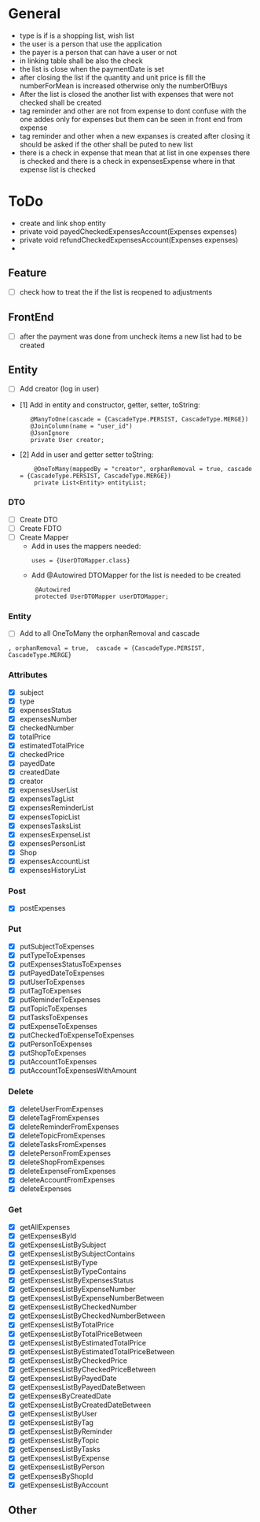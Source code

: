 # General

- type is if is a shopping list, wish list
- the user is a person that use the application
- the payer is a person that can have a user or not
- in linking table shall be also the check
- the list is close when the paymentDate is set
- after closing the list if the quantity and unit price is fill the numberForMean is increased otherwise only the
  numberOfBuys
- After the list is closed the another list with expenses that were not checked shall be created
- tag reminder and other are not from expense to dont confuse with the one addes only for expenses but them can be seen
  in front end from expense
- tag reminder and other when a new expanses is created after closing it should be asked if the other shall be puted to
  new list
- there is a check in expense that mean that at list in one expenses there is checked
  and there is a check in expensesExpense where in that expense list is checked

# ToDo

- create and link shop entity
- private void payedCheckedExpensesAccount(Expenses expenses)
- private void refundCheckedExpensesAccount(Expenses expenses)
-

## Feature

- [ ] check how to treat the if the list is reopened to adjustments

## FrontEnd

- [ ] after the payment was done from uncheck items a new list had to be created

## Entity

- [ ] Add creator (log in user)
- [1] Add in entity and constructor, getter, setter, toString:
   ```
      @ManyToOne(cascade = {CascadeType.PERSIST, CascadeType.MERGE})
      @JoinColumn(name = "user_id")
      @JsonIgnore
      private User creator;
  ```
- [2] Add in user and getter setter toString:
  ```
      @OneToMany(mappedBy = "creator", orphanRemoval = true, cascade = {CascadeType.PERSIST, CascadeType.MERGE})
      private List<Entity> entityList;
  ```

### DTO

- [ ] Create DTO
- [ ] Create FDTO
- [ ] Create Mapper
    - Add in uses the mappers needed:
      ```
      uses = {UserDTOMapper.class}
      ```
    - Add @Autowired DTOMapper for the list is needed to be created
      ```
       @Autowired
       protected UserDTOMapper userDTOMapper;
      ```

### Entity

- [ ] Add to all OneToMany the orphanRemoval and cascade

```
, orphanRemoval = true,  cascade = {CascadeType.PERSIST, CascadeType.MERGE}
```

### Attributes

- [x] subject
- [x] type
- [x] expensesStatus
- [x] expensesNumber
- [x] checkedNumber
- [x] totalPrice
- [x] estimatedTotalPrice
- [x] checkedPrice
- [x] payedDate
- [x] createdDate
- [x] creator
- [x] expensesUserList
- [x] expensesTagList
- [x] expensesReminderList
- [x] expensesTopicList
- [x] expensesTasksList
- [x] expensesExpenseList
- [x] expensesPersonList
- [x] Shop
- [x] expensesAccountList
- [x] expensesHistoryList

### Post

- [x] postExpenses

### Put

- [x] putSubjectToExpenses
- [x] putTypeToExpenses
- [x] putExpensesStatusToExpenses
- [x] putPayedDateToExpenses
- [x] putUserToExpenses
- [x] putTagToExpenses
- [x] putReminderToExpenses
- [x] putTopicToExpenses
- [x] putTasksToExpenses
- [x] putExpenseToExpenses
- [x] putCheckedToExpenseToExpenses
- [x] putPersonToExpenses
- [x] putShopToExpenses
- [x] putAccountToExpenses
- [x] putAccountToExpensesWithAmount

### Delete

- [x] deleteUserFromExpenses
- [x] deleteTagFromExpenses
- [x] deleteReminderFromExpenses
- [x] deleteTopicFromExpenses
- [x] deleteTasksFromExpenses
- [x] deletePersonFromExpenses
- [x] deleteShopFromExpenses
- [x] deleteExpenseFromExpenses
- [x] deleteAccountFromExpenses
- [x] deleteExpenses

### Get

- [x] getAllExpenses
- [x] getExpensesById
- [x] getExpensesListBySubject
- [x] getExpensesListBySubjectContains
- [x] getExpensesListByType
- [x] getExpensesListByTypeContains
- [x] getExpensesListByExpensesStatus
- [x] getExpensesListByExpenseNumber
- [x] getExpensesListByExpenseNumberBetween
- [x] getExpensesListByCheckedNumber
- [x] getExpensesListByCheckedNumberBetween
- [x] getExpensesListByTotalPrice
- [x] getExpensesListByTotalPriceBetween
- [x] getExpensesListByEstimatedTotalPrice
- [x] getExpensesListByEstimatedTotalPriceBetween
- [x] getExpensesListByCheckedPrice
- [x] getExpensesListByCheckedPriceBetween
- [x] getExpensesListByPayedDate
- [x] getExpensesListByPayedDateBetween
- [x] getExpensesByCreatedDate
- [x] getExpensesListByCreatedDateBetween
- [x] getExpensesListByUser
- [x] getExpensesListByTag
- [x] getExpensesListByReminder
- [x] getExpensesListByTopic
- [x] getExpensesListByTasks
- [x] getExpensesListByExpense
- [x] getExpensesListByPerson
- [x] getExpensesByShopId
- [x] getExpensesListByAccount

## Other
